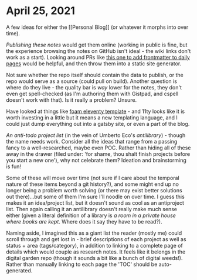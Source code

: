 # April 25, 2021

A few ideas for either the [[Personal Blog]] (or whatever it morphs into over time).

*Publishing these notes* would get them online (working in public is fine, but the experience browsing the notes on GitHub isn't ideal - the wiki links don't work as a start).  Looking around PRs like [this one to add frontmatter to daily pages](https://github.com/lostintangent/gistpad/issues/217) would be helpful, and then throw them into a static site generator.

Not sure whether the repo itself should contain the data to publish, or the repo would serve as a source (could pull on build).  Another question is where do they live - the quality bar is _way_ lower for the notes, they don't even get spell-checked (as I'm authoring them with Gistpad, and cspell doesn't work with that).  Is it really a problem?  Unsure.

Have looked at things like [foam eleventy template](https://github.com/juanfrank77/foam-eleventy-template) - and 11ty looks like it is worth investing in a little but it means a new templating language, and I could just dump everything out into a gatsby site, or even a part of the blog.

*An anti-todo project list* (in the vein of Umberto Eco's _antilibrary_) - though the name needs work.  Consider all the ideas that range from a passing fancy to a well-researched, maybe even POC.  Rather than hiding all of these away in the drawer (filed under: 'for shame, thou shalt finish projects before you start a new one'), why not celebrate them?  Ideation and brainstorming is fun!

Some of these will move over time (not sure if I care about the temporal nature of these items beyond a git history?), and some might end up no longer being a problem worth solving (or there may exist better solutions out there)...but some of them I'm sure I'll noodle on over time.  I guess this makes it an idea/project list, but it doesn't sound as cool as an antiproject list.  Then again calling it an antilibrary doesn't really make much sense either (given a literal definition of a library is _a room in a private house where books are kept_.  Where does it say they have to be read?).

Naming aside, I imagined this as a giant list the reader (mostly me) could scroll through and get lost in - brief descriptions of each project as well as status + area (tags/category), in addition to linking to a complete page of details which would couple as research notes.  It feels like it belongs in the digital garden repo (though it sounds a bit like a bunch of digital weeds!).  Rather than manually linking to each page the 'TOC' should be auto-generated. 